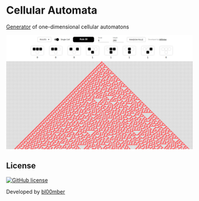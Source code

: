 # Cellular Automata
[Generator](https://bl00mber.github.io) of one-dimensional cellular automatons

![alt tag](https://raw.githubusercontent.com/bl00mber/cellular-automata/master/dist/rule30.png)

## License
[![GitHub license](https://img.shields.io/badge/license-MIT-blue.svg)](https://github.com/bl00mber/cellular-automata/blob/master/LICENSE)

Developed by [bl00mber](https://github.com/bl00mber/)
